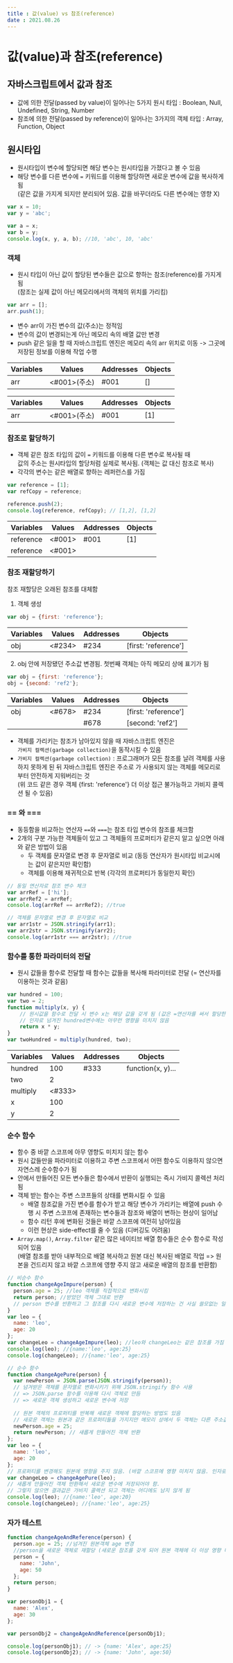 ```yaml
---
title : 값(value) vs 참조(reference)  
date : 2021.08.26
---
```


# 값(value)과 참조(reference)

## 자바스크립트에서 값과 참조
* 값에 의한 전달(passed by value)이 일어나는 5가지 원시 타입 : Boolean, Null, Undefined, String, Number
* 참조에 의한 전달(passed by reference)이 일어나는 3가지의 객체 타입 : Array, Function, Object


## 원시타입
* 원시타입이 변수에 할당되면 해당 변수는 원시타입을 가졌다고 볼 수 있음
* 해당 변수를 다른 변수에 `=` 키워드를 이용해 할당하면 새로운 변수에 값을 복사하게 됨  
  (같은 값을 가지게 되지만 분리되어 있음. 값을 바꾸더라도 다른 변수에는 영향 X)
```js
var x = 10;
var y = 'abc';

var a = x;
var b = y;
console.log(x, y, a, b); //10, 'abc', 10, 'abc'
```

### 객체
* 원시 타입이 아닌 값이 할당된 변수들은 값으로 향하는 참조(reference)를 가지게 됨  
  (참조는 실제 값이 아닌 메모리에서의 객체의 위치를 가리킴)
```js
var arr = [];
arr.push(1);
```
* 변수 arr이 가진 변수의 값(주소)는 정적임
* 변수의 값이 변경되는게 아닌 메모리 속의 배열 값만 변경
* push 같은 일을 할 때 자바스크립트 엔진은 메모리 속의 arr 위치로 이동 -> 그곳에 저장된 정보를 이용해 작업 수행

| Variables | Values | Addresses | Objects |
|--|--|--|--|
| arr | <#001>(주소) | #001 | [] |


| Variables | Values | Addresses | Objects |
|--|--|--|--|
| arr | <#001>(주소) | #001 | [1] |

### 참조로 할당하기
* 객체 같은 참조 타입의 값이 `=` 키워드를 이용해 다른 변수로 복사될 때   
  값의 주소는 원시타입의 할당처럼 실제로 복사됨. (객체는 값 대신 참조로 복사)
* 각각의 변수는 같은 배열로 향하는 레퍼런스를 가짐
```js
var reference = [1];
var refCopy = reference;

reference.push(2);
console.log(reference, refCopy); // [1,2], [1,2]
```
| Variables | Values | Addresses | Objects
|--|--|--|--|
| reference | <#001> | #001 | [1]|
| reference | <#001> | | |

### 참조 재할당하기
참조 재할당은 오래된 참조를 대체함
1. 객체 생성
```js
var obj = {first: 'reference'};
```
| Variables | Values | Addresses | Objects
|--|--|--|--|
| obj | <#234> | #234 | [first: 'reference']|

2. obj 안에 저장됐던 주소값 변경됨. 첫번째 객체는 아직 메모리 상에 표기가 됨
```js
var obj = {first: 'reference'};
obj = {second: 'ref2'};
```
| Variables | Values | Addresses | Objects
|--|--|--|--|
| obj | <#678> | #234 | [first: 'reference']|
|   |   | #678 | [second: 'ref2']|
* 객체를 가리키는 참조가 남아있지 않을 때 자바스크립트 엔진은  
  `가비지 컬렉션(garbage collection)`을 동작시킬 수 있음  
* `가비지 컬렉션(garbage collection)` : 프로그래머가 모든 참조를 날려 객체를 사용하지 못하게 된 뒤 자바스크립트 엔진은 주소로 가 사용되지 않는 객체를 메모리로부터 안전하게 지워버리는 것  
  (위 코드 같은 경우 객체 {first: 'reference'} 더 이상 접근 불가능하고 가비지 콜렉션 될 수 있음)

### == 와 ===
* 동등함을 비교하는 연산자 `==`와  `===`는 참조 타입 변수의 참조를 체크함
* 2개의 구분 가능한 객체들이 있고 그 객체들의 프로퍼티가 같은지 알고 싶으면 아래와 같은 방법이 있음  
  * 두 객체를 문자열로 변경 후 문자열로 비교 (동등 연산자가 원시타입 비교시에는 값이 같은지만 확인함)
  * 객체를 이용해 재귀적으로 반복 (각각의 프로퍼티가 동일한지 확인)
```js
// 동일 연산자로 참조 변수 체크
var arrRef = ['hi'];
var arrRef2 = arrRef;
console.log(arrRef == arrRef2); //true

// 객체를 문자열로 변경 후 문자열로 비교
var arr1str = JSON.stringify(arr1);
var arr2str = JSON.stringify(arr2);
console.log(arr1str === arr2str); //true
```

### 함수를 통한 파라미터의 전달
* 원시 값들을 함수로 전달할 때 함수는 값들을 복사해 파라미터로 전달 (= 연산자를 이용하는 것과 같음)
```js
var hundred = 100;
var two = 2;
function multiply(x, y) { 
    // 원시값을 함수로 전달 시 변수 x는 해당 값을 갖게 됨 (값은 =연산자를 써서 할당한 것처럼 복사됨)
    // 인자로 넘겨진 hundred변수에는 아무런 영향을 미치지 않음
    return x * y;
}
var twoHundred = multiply(hundred, two);
```
| Variables | Values | Addresses | Objects
|--|--|--|--|
| hundred | 100 | #333 | function(x, y)... |
| two | 2 |  |  |
| multiply | <#333> |  |  |
| x | 100 |  |  |
| y | 2 |  |  |


### 순수 함수
* 함수 중 바깥 스코프에 아무 영향도 미치지 않는 함수
* 원시 값들만을 파라미터로 이용하고 주변 스코프에서 어떤 함수도 이용하지 않으면 자연스레 순수함수가 됨
* 안에서 만들어진 모든 변수들은 함수에서 반환이 실행되는 즉시 가비지 콜렉션 처리 됨
* 객체 받는 함수는 주변 스코프들의 상태를 변화시킬 수 있음  
  * 배열 참조값을 가진 변수를 함수가 받고 해당 변수가 가리키는 배열에 push 수행 시 주변 스코프에 존재하는 변수들과 참조와 배열이 변하는 현상이 일어남
  * 함수 리턴 후에 변화된 것들은 바깥 스코프에 여전히 남아있음
  * 이런 현상은 side-effect를 줄 수 있음 (디버깅도 어려움)
* `Array.map()`, `Array.filter` 같은 많은 네이티브 배열 함수들은 순수 함수로 작성되어 있음  
  (배열 참조를 받아 내부적으로 배열 복사하고 원본 대신 복사된 배열로 작업 => 원본을 건드리지 않고 바깥 스코프에 영향 주지 않고 새로운 배열의 참조를 반환함)
```js
// 비순수 함수
function changeAgeImpure(person) {
  person.age = 25; //leo 객체를 직접적으로 변화시킴
  return person; //받았던 객체 그대로 반환
  // person 변수를 반환하고 그 참조를 다시 새로운 변수에 저장하는 건 사실 쓸모없는 일
}
var leo = {
  name: 'leo',
  age: 20
};
var changeLeo = changeAgeImpure(leo); //leo와 changeLeo는 같은 참조를 가짐
console.log(leo); //{name:'leo', age:25}
console.log(changeLeo); //{name:'leo', age:25}

// 순수 함수
function changeAgePure(person) {
  var newPerson = JSON.parse(JSON.stringify(person));
  // 넘겨받은 객체를 문자열로 변화시키기 위해 JSON.stringify 함수 사용 
  // => JSON.parse 함수를 이용해 다시 객체로 만듬 
  // => 새로운 객체 생성하고 새로운 변수에 저장
  
  // 원본 객체의 프로퍼티를 반복해 새로운 객체에 할당하는 방법도 있음
  // 새로운 객체는 원본과 같은 프로퍼티들을 가지지만 메모리 상에서 두 객체는 다른 주소값을 가지고 구분됨
  newPerson.age = 25;
  return newPerson; // 새롭게 만들어진 객체 반환
};
var leo = {
  name: 'leo',
  age: 20
};
// 프로퍼티를 변경해도 원본에 영향을 주지 않음. (바깥 스코프에 영향 미치지 않음. 인자로 받은 객체까지)
var changeLeo = changeAgePure(leo); 
// 새롭게 만들어진 객체 반환해서 새로운 변수에 저장되어야 함. 
// 그렇지 않으면 결과값은 가비지 콜렉션 되고 객체는 어디에도 남지 않게 됨
console.log(leo); //{name:'leo', age:20}
console.log(changeLeo); //{name:'leo', age:25}
```

### 자가 테스트
```js
function changeAgeAndReference(person) {
  person.age = 25; //넘겨진 원본객체 age 변경
  //person을 새로운 객체로 재할당 (새로운 참조를 갖게 되어 원본 객체에 더 이상 영향 미치지 않음)
  person = { 
    name: 'John',
    age: 50
  };
  return person;
}

var personObj1 = {
  name: 'Alex',
  age: 30
};

var personObj2 = changeAgeAndReference(personObj1);

console.log(personObj1); // -> {name: 'Alex', age:25}
console.log(personObj2); // -> {name: 'John', age:50}
```
